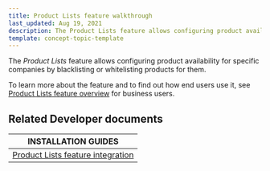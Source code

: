 ```yaml
---
title: Product Lists feature walkthrough
last_updated: Aug 19, 2021
description: The Product Lists feature allows configuring product availability for specific companies by blacklisting or whitelisting products for them.
template: concept-topic-template
---
```


The _Product Lists_ feature allows configuring product availability for specific companies by blacklisting or whitelisting products for them.


To learn more about the feature and to find out how end users use it, see [Product Lists feature overview](/docs/scos/user/features/{{page.version}}/product-lists-feature-overview.html) for business users.



## Related Developer documents

|INSTALLATION GUIDES |
|---------|
| [Product Lists feature integration](/docs/scos/dev/feature-integration-guides/{{page.version}}/product-lists-feature-integration.html) |
